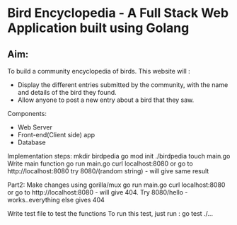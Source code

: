# Bird Encyclopedia - A Full Stack Web Application built using Golang

## Aim:

To build a community encyclopedia of birds.
This website will :

- Display the different entries submitted by the community, with the name and details of the bird they found.
- Allow anyone to post a new entry about a bird that they saw.

Components:

- Web Server
- Front-end(Client side) app
- Database

Implementation steps:
mkdir birdpedia
go mod init ./birdpedia
touch main.go
Write main function
go run main.go
curl localhost:8080 or go to http://localhost:8080
try 8080/(random string) - will give same result

Part2:
Make changes using gorilla/mux
go run main.go
curl localhost:8080 or go to http://localhost:8080 - will give 404.
Try 8080/hello - works..everything else gives 404

Write test file to test the functions
To run this test, just run : go test ./...
